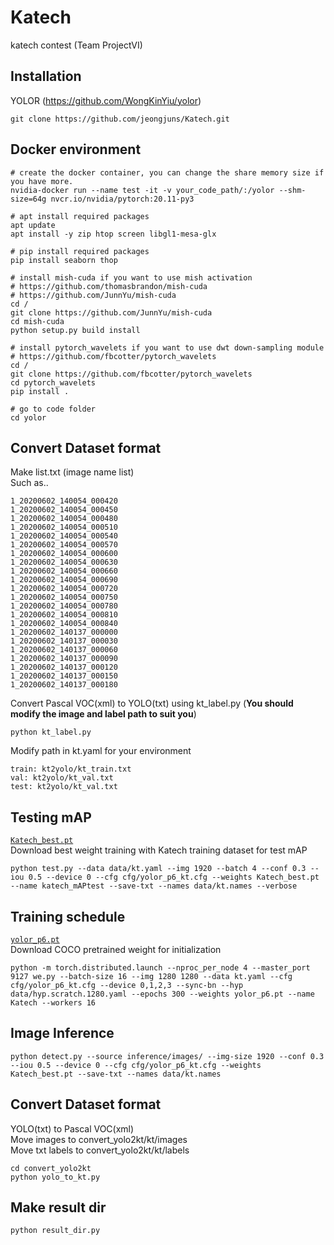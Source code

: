 # Katech
katech contest (Team ProjectVI)

## Installation
YOLOR (https://github.com/WongKinYiu/yolor)
```
git clone https://github.com/jeongjuns/Katech.git
```

## Docker environment
```
# create the docker container, you can change the share memory size if you have more.
nvidia-docker run --name test -it -v your_code_path/:/yolor --shm-size=64g nvcr.io/nvidia/pytorch:20.11-py3

# apt install required packages
apt update
apt install -y zip htop screen libgl1-mesa-glx

# pip install required packages
pip install seaborn thop

# install mish-cuda if you want to use mish activation
# https://github.com/thomasbrandon/mish-cuda
# https://github.com/JunnYu/mish-cuda
cd /
git clone https://github.com/JunnYu/mish-cuda
cd mish-cuda
python setup.py build install

# install pytorch_wavelets if you want to use dwt down-sampling module
# https://github.com/fbcotter/pytorch_wavelets
cd /
git clone https://github.com/fbcotter/pytorch_wavelets
cd pytorch_wavelets
pip install .

# go to code folder
cd yolor

```

## Convert Dataset format
Make list.txt (image name list)   
Such as..
```
1_20200602_140054_000420
1_20200602_140054_000450
1_20200602_140054_000480
1_20200602_140054_000510
1_20200602_140054_000540
1_20200602_140054_000570
1_20200602_140054_000600
1_20200602_140054_000630
1_20200602_140054_000660
1_20200602_140054_000690
1_20200602_140054_000720
1_20200602_140054_000750
1_20200602_140054_000780
1_20200602_140054_000810
1_20200602_140054_000840
1_20200602_140137_000000
1_20200602_140137_000030
1_20200602_140137_000060
1_20200602_140137_000090
1_20200602_140137_000120
1_20200602_140137_000150
1_20200602_140137_000180
```

Convert Pascal VOC(xml) to YOLO(txt) using kt_label.py (**You should modify the image and label path to suit you**)
```
python kt_label.py
```

Modify path in kt.yaml for your environment
```
train: kt2yolo/kt_train.txt
val: kt2yolo/kt_val.txt
test: kt2yolo/kt_val.txt
```
## Testing mAP
[`Katech_best.pt`](https://drive.google.com/file/d/1Q16YUdUz8SA0L76d4g3waFaRMxMCcidd/view?usp=sharing)   
Download best weight training with Katech training dataset for test mAP
```
python test.py --data data/kt.yaml --img 1920 --batch 4 --conf 0.3 --iou 0.5 --device 0 --cfg cfg/yolor_p6_kt.cfg --weights Katech_best.pt --name katech_mAPtest --save-txt --names data/kt.names --verbose
```

## Training schedule
[`yolor_p6.pt`](https://drive.google.com/file/d/1Tdn3yqpZ79X7R1Ql0zNlNScB1Dv9Fp76/view?usp=sharing)   
Download COCO pretrained weight for initialization
```
python -m torch.distributed.launch --nproc_per_node 4 --master_port 9127 we.py --batch-size 16 --img 1280 1280 --data kt.yaml --cfg cfg/yolor_p6_kt.cfg --device 0,1,2,3 --sync-bn --hyp data/hyp.scratch.1280.yaml --epochs 300 --weights yolor_p6.pt --name Katech --workers 16
```

## Image Inference
```
python detect.py --source inference/images/ --img-size 1920 --conf 0.3 --iou 0.5 --device 0 --cfg cfg/yolor_p6_kt.cfg --weights Katech_best.pt --save-txt --names data/kt.names
```

## Convert Dataset format
YOLO(txt) to Pascal VOC(xml)   
Move images to convert_yolo2kt/kt/images   
Move txt labels to convert_yolo2kt/kt/labels   
```
cd convert_yolo2kt
python yolo_to_kt.py
```
## Make result dir
```
python result_dir.py
```
